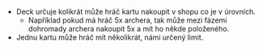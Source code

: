 - Deck určuje kolikrát může hráč kartu nakoupit v shopu co je v úrovních.
	- Například pokud má hráč 5x archera, tak může mezi fázemi dohromady archera nakoupit 5x a mít ho někde položeného.
- Jednu kartu může hráč mít několikrát, námi určený limit.